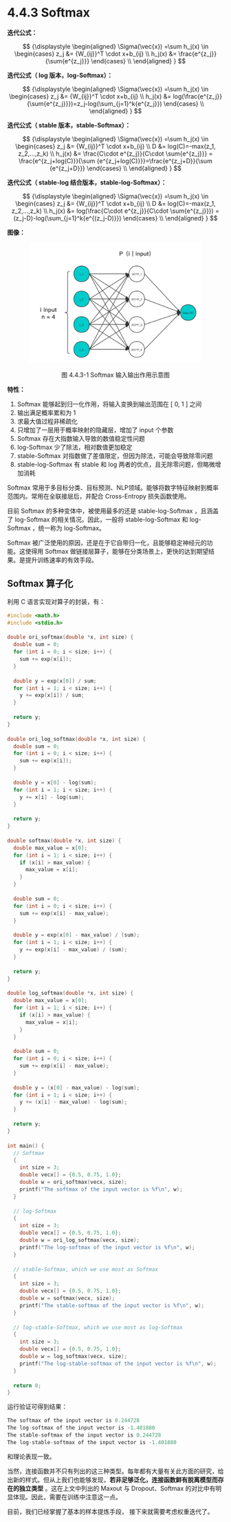 
# 4.4.3 Softmax

**迭代公式：**

$$
{\displaystyle 
 \begin{aligned}
   \Sigma(\vec{x}) =\sum h_j(x) \in 
    \begin{cases}
       z_j &= {W_{ij}}^T \cdot x+b_{ij} \\
       h_j(x) &= \frac{e^{z_j}}{\sum{e^{z_j}}}
    \end{cases} \\
 \end{aligned}
}
$$

**迭代公式（ log 版本，log-Softmax）：**

$$
{\displaystyle 
 \begin{aligned}
   \Sigma(\vec{x}) =\sum h_j(x) \in 
    \begin{cases}
       z_j &= {W_{ij}}^T \cdot x+b_{ij} \\
       h_j(x) &= log(\frac{e^{z_j}}{\sum{e^{z_j}}})=z_j-log(\sum_{j=1}^k{e^{z_j}})   
    \end{cases} \\
 \end{aligned}
}
$$

**迭代公式（ stable 版本，stable-Softmax）：**

$$
{\displaystyle 
 \begin{aligned}
   \Sigma(\vec{x}) =\sum h_j(x) \in 
    \begin{cases}
       z_j &= {W_{ij}}^T \cdot x+b_{ij} \\
       D &= log(C)=-max(z_1, z_2,...,z_k) \\
       h_j(x) &= \frac{C\cdot e^{z_j}}{C\cdot \sum{e^{z_j}}} = \frac{e^{z_j+log(C)}}{\sum {e^{z_j+log(C)}}}=\frac{e^{z_j+D}}{\sum {e^{z_j+D}}} 
    \end{cases} \\
 \end{aligned}
}
$$

**迭代公式（ stable-log 结合版本，stable-log-Softmax）：**

$$
{\displaystyle 
 \begin{aligned}
   \Sigma(\vec{x}) =\sum h_j(x) \in 
    \begin{cases}
       z_j &= {W_{ij}}^T \cdot x+b_{ij} \\
       D &= log(C)=-max(z_1, z_2,...,z_k) \\
       h_j(x) &= log(\frac{C\cdot e^{z_j}}{C\cdot \sum{e^{z_j}}}) = (z_j-D)-log(\sum_{j=1}^k{e^{(z_j-D)}})  
    \end{cases} \\
 \end{aligned}
}
$$

**图像：**

<center>
<figure>
   <img  
      width = "400" height = "280"
      src="../../Pictures/Softmax.png" alt="">
    <figcaption>
      <p>图 4.4.3-1 Softmax 输入输出作用示意图</p>
   </figcaption>
</figure>
</center>

**特性：**

1. Softmax 能够起到归一化作用，将输入变换到输出范围在 [ 0, 1 ] 之间
2. 输出满足概率累和为 1
3. 求最大值过程非稀疏化
4. 只增加了一层用于概率映射的隐藏层，增加了 input 个参数
5. Softmax 存在大指数输入导致的数值稳定性问题
6. log-Softmax 少了除法，相对数值更加稳定
7. stable-Softmax 对指数做了差值限定，但因为除法，可能会导致除零问题
8. stable-log-Softmax 有 stable 和 log 两者的优点，且无除零问题，但略微增加消耗

Softmax 常用于多目标分类、目标预测、NLP领域。能够将数字特征映射到概率范围内。常用在全联接层后，并配合 Cross-Entropy 损失函数使用。

目前 Softmax 的多种变体中，被使用最多的还是 stable-log-Softmax ，且涵盖了 log-Softmax 的相关情况。因此，一般将 stable-log-Softmax 和  log-Softmax ，统一称为  log-Softmax。

Softmax 被广泛使用的原因，还是在于它自带归一化，且能够稳定神经元的功能。这使得用 Softmax 做链接层算子，能够在分类场景上，更快的达到期望结果。是提升训练速率的有效手段。

## **Softmax 算子化**

利用 C 语言实现对算子的封装，有：

```C
#include <math.h>
#include <stdio.h>

double ori_softmax(double *x, int size) {
  double sum = 0;
  for (int i = 0; i < size; i++) {
    sum += exp(x[i]);
  }

  double y = exp(x[0]) / sum;
  for (int i = 1; i < size; i++) {
    y += exp(x[i]) / sum;
  }

  return y;
}

double ori_log_softmax(double *x, int size) {
  double sum = 0;
  for (int i = 0; i < size; i++) {
    sum += exp(x[i]);
  }

  double y = x[0] - log(sum);
  for (int i = 1; i < size; i++) {
    y += x[i] - log(sum);
  }

  return y;
}

double softmax(double *x, int size) {
  double max_value = x[0];
  for (int i = 1; i < size; i++) {
    if (x[i] > max_value) {
      max_value = x[i];
    }
  }

  double sum = 0;
  for (int i = 0; i < size; i++) {
    sum += exp(x[i] - max_value);
  }

  double y = exp(x[0] - max_value) / (sum);
  for (int i = 1; i < size; i++) {
    y += exp(x[i] - max_value) / (sum);
  }

  return y;
}

double log_softmax(double *x, int size) {
  double max_value = x[0];
  for (int i = 1; i < size; i++) {
    if (x[i] > max_value) {
      max_value = x[i];
    }
  }

  double sum = 0;
  for (int i = 0; i < size; i++) {
    sum += exp(x[i] - max_value);
  }

  double y = (x[0] - max_value) - log(sum);
  for (int i = 1; i < size; i++) {
    y += (x[i] - max_value) - log(sum);
  }

  return y;
}

int main() {
  // Softmax
  {
    int size = 3;
    double vecx[] = {0.5, 0.75, 1.0};
    double w = ori_softmax(vecx, size);
    printf("The softmax of the input vector is %f\n", w);
  }

  // log-Softmax
  {
    int size = 3;
    double vecx[] = {0.5, 0.75, 1.0};
    double w = ori_log_softmax(vecx, size);
    printf("The log-softmax of the input vector is %f\n", w);
  }

  // stable-Softmax, which we use most as Softmax
  {
    int size = 3;
    double vecx[] = {0.5, 0.75, 1.0};
    double w = softmax(vecx, size);
    printf("The stable-softmax of the input vector is %f\n", w);
  }

  // log-stable-Softmax, which we use most as log-Softmax
  {
    int size = 3;
    double vecx[] = {0.5, 0.75, 1.0};
    double w = log_softmax(vecx, size);
    printf("The log-stable-softmax of the input vector is %f\n", w);
  }

  return 0;
}
```

运行验证可得到结果：

```C
The softmax of the input vector is 0.244728
The log-softmax of the input vector is -1.401880
The stable-softmax of the input vector is 0.244728
The log-stable-softmax of the input vector is -1.401880
```

和理论表现一致。

当然，连接函数并不只有列出的这三种类型。每年都有大量有关此方面的研究，给出新的样式。但从上我们也能够发现，**若非足够泛化，连接函数鲜有脱离模型而存在的独立类型** 。这在上文中列出的 Maxout 与 Dropout、Softmax 的对比中有明显体现。因此，需要在训练中注意这一点。

目前，我们已经掌握了基本的样本提炼手段， 接下来就需要考虑权重迭代了。


[ref]: References_4.md